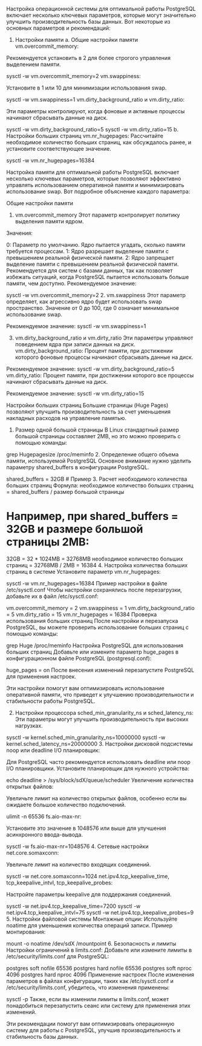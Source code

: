 Настройка операционной системы для оптимальной работы PostgreSQL включает несколько ключевых параметров, которые могут значительно улучшить производительность базы данных. Вот некоторые из основных параметров и рекомендаций:

1. Настройки памяти
a. Общие настройки памяти
vm.overcommit_memory:

Рекомендуется установить в 2 для более строгого управления выделением памяти.

sysctl -w vm.overcommit_memory=2
vm.swappiness:

Установите в 1 или 10 для минимизации использования swap.

sysctl -w vm.swappiness=1
vm.dirty_background_ratio и vm.dirty_ratio:

Эти параметры контролируют, когда фоновые и активные процессы начинают сбрасывать данные на диск.

sysctl -w vm.dirty_background_ratio=5
sysctl -w vm.dirty_ratio=15
b. Настройки больших страниц
vm.nr_hugepages:
Рассчитайте необходимое количество больших страниц, как обсуждалось ранее, и установите соответствующее значение.

sysctl -w vm.nr_hugepages=16384

Настройка памяти для оптимальной работы PostgreSQL включает несколько ключевых параметров, которые позволяют эффективно управлять использованием оперативной памяти и минимизировать использование swap. Вот подробное объяснение каждого параметра:

Общие настройки памяти
1. vm.overcommit_memory
Этот параметр контролирует политику выделения памяти ядром.

Значения:

0: Параметр по умолчанию. Ядро пытается угадать, сколько памяти требуется процессам.
1: Ядро разрешает выделение памяти с превышением реальной физической памяти.
2: Ядро запрещает выделение памяти с превышением реальной физической памяти. Рекомендуется для систем с базами данных, так как позволяет избежать ситуаций, когда PostgreSQL пытается использовать больше памяти, чем доступно.
Рекомендуемое значение:

sysctl -w vm.overcommit_memory=2
2. vm.swappiness
Этот параметр определяет, как агрессивно ядро будет использовать swap пространство. Значение от 0 до 100, где 0 означает минимальное использование swap.

Рекомендуемое значение:
sysctl -w vm.swappiness=1

3. vm.dirty_background_ratio и vm.dirty_ratio
Эти параметры управляют поведением ядра при записи данных на диск.
vm.dirty_background_ratio: Процент памяти, при достижении которого фоновые процессы начинают сбрасывать данные на диск.

Рекомендуемое значение:
sysctl -w vm.dirty_background_ratio=5
vm.dirty_ratio: Процент памяти, при достижении которого все процессы начинают сбрасывать данные на диск.

Рекомендуемое значение:
sysctl -w vm.dirty_ratio=15

Настройки больших страниц
Большие страницы (Huge Pages) позволяют улучшить производительность за счет уменьшения накладных расходов на управление памятью.

1. Размер одной большой страницы
В Linux стандартный размер большой страницы составляет 2MB, но это можно проверить с помощью команды:

grep Hugepagesize /proc/meminfo
2. Определение общего объема памяти, используемой PostgreSQL
Основное внимание нужно уделить параметру shared_buffers в конфигурации PostgreSQL.


shared_buffers = 32GB  # Пример
3. Расчет необходимого количества больших страниц
Формула: необходимое количество больших страниц = shared_buffers / размер большой страницы

# Например, при shared_buffers = 32GB и размере большой страницы 2MB:
32GB = 32 * 1024MB = 32768MB
необходимое количество больших страниц = 32768MB / 2MB = 16384
4. Настройка количества больших страниц в системе
Установите параметр vm.nr_hugepages:

sysctl -w vm.nr_hugepages=16384
Пример настройки в файле /etc/sysctl.conf
Чтобы настройки сохранялись после перезагрузки, добавьте их в файл /etc/sysctl.conf:


vm.overcommit_memory = 2
vm.swappiness = 1
vm.dirty_background_ratio = 5
vm.dirty_ratio = 15
vm.nr_hugepages = 16384
Проверка использования больших страниц
После настройки и перезапуска PostgreSQL, вы можете проверить использование больших страниц с помощью команды:


grep Huge /proc/meminfo
Настройка PostgreSQL для использования больших страниц
Добавьте или измените параметр huge_pages в конфигурационном файле PostgreSQL (postgresql.conf):


huge_pages = on
После внесения изменений перезапустите PostgreSQL для применения настроек.

Эти настройки помогут вам оптимизировать использование оперативной памяти, что приведет к улучшению производительности и стабильности работы PostgreSQL.

2. Настройки процессора
sched_min_granularity_ns и sched_latency_ns:
Эти параметры могут улучшить производительность при высоких нагрузках.

sysctl -w kernel.sched_min_granularity_ns=10000000
sysctl -w kernel.sched_latency_ns=20000000
3. Настройки дисковой подсистемы
noop или deadline I/O планировщик:

Для PostgreSQL часто рекомендуется использовать deadline или noop I/O планировщики.
Установите планировщик для нужного устройства:

echo deadline > /sys/block/sdX/queue/scheduler
Увеличение количества открытых файлов:

Увеличьте лимит на количество открытых файлов, особенно если вы ожидаете большое количество подключений.

ulimit -n 65536
fs.aio-max-nr:

Установите это значение в 1048576 или выше для улучшения асинхронного ввода-вывода.

sysctl -w fs.aio-max-nr=1048576
4. Сетевые настройки
net.core.somaxconn:

Увеличьте лимит на количество входящих соединений.

sysctl -w net.core.somaxconn=1024
net.ipv4.tcp_keepalive_time, tcp_keepalive_intvl, tcp_keepalive_probes:

Настройте параметры keepalive для поддержания соединений.

sysctl -w net.ipv4.tcp_keepalive_time=7200
sysctl -w net.ipv4.tcp_keepalive_intvl=75
sysctl -w net.ipv4.tcp_keepalive_probes=9
5. Настройки файловой системы
Монтажные опции:
Используйте noatime для уменьшения количества операций записи.
Пример монтирования:

mount -o noatime /dev/sdX /mountpoint
6. Безопасность и лимиты
Настройки ограничений в limits.conf:
Добавьте или измените лимиты в /etc/security/limits.conf для PostgreSQL:

postgres soft nofile 65536
postgres hard nofile 65536
postgres soft nproc 4096
postgres hard nproc 4096
Применение настроек
После изменения параметров в файлах конфигурации, таких как /etc/sysctl.conf и /etc/security/limits.conf, убедитесь, что изменения применены:


sysctl -p
Также, если вы изменили лимиты в limits.conf, может понадобиться перезапустить сеанс или систему для применения этих изменений.

Эти рекомендации помогут вам оптимизировать операционную систему для работы с PostgreSQL, улучшив производительность и стабильность базы данных.






